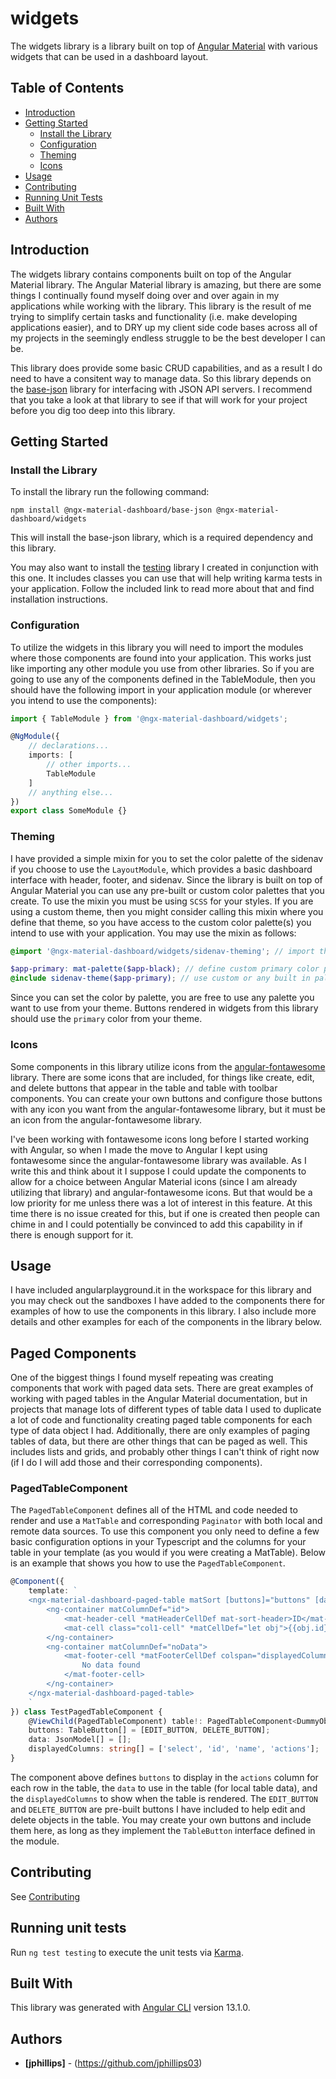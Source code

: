 # widgets

The widgets library is a library built on top of 
[Angular Material](https://material.angular.io/) with various widgets that can
be used in a dashboard layout.

## Table of Contents

* [Introduction](#introduction)
* [Getting Started](#getting-started)
    * [Install the Library](#install-the-library)
    * [Configuration](#configuration)
    * [Theming](#theming)
    * [Icons](#icons)
* [Usage](#usage)
* [Contributing](#contributing)
* [Running Unit Tests](#running-unit-tests)
* [Built With](#built-with)
* [Authors](#authors)

## Introduction

The widgets library contains components built on top of the Angular Material
library. The Angular Material library is amazing, but there are some things
I continually found myself doing over and over again in my applications while
working with the library. This library is the result of me trying to simplify
certain tasks and functionality (i.e. make developing applications easier),
and to DRY up my client side code bases across all of my projects in the
seemingly endless struggle to be the best developer I can be.

This library does provide some basic CRUD capabilities, and as a result I do
need to have a consitent way to manage data. So this library depends on the
[base-json](projects/base-json) library for interfacing with JSON API servers.
I recommend that you take a look at that library to see if that will work for
your project before you dig too deep into this library.

## Getting Started

### Install the Library

To install the library run the following command:

```
npm install @ngx-material-dashboard/base-json @ngx-material-dashboard/widgets
```

This will install the base-json library, which is a required dependency and
this library.

You may also want to install the [testing](projects/testing) library I created
in conjunction with this one. It includes classes you can use that will help
writing karma tests in your application. Follow the included link to read more
about that and find installation instructions.

### Configuration

To utilize the widgets in this library you will need to import the modules where
those components are found into your application. This works just like importing
any other module you use from other libraries. So if you are going to use any of
the components defined in the TableModule, then you should have the following
import in your application module (or wherever you intend to use the components):

```typescript
import { TableModule } from '@ngx-material-dashboard/widgets';

@NgModule({
    // declarations...
    imports: [
        // other imports...
        TableModule
    ]
    // anything else...
})
export class SomeModule {}
```

### Theming

I have provided a simple mixin for you to set the color palette of the sidenav
if you choose to use the `LayoutModule`, which provides a basic dashboard
interface with header, footer, and sidenav. Since the library is built on top
of Angular Material you can use any pre-built or custom color palettes that
you create. To use the mixin you must be using `SCSS` for your styles. If you
are using a custom theme, then you might consider calling this mixin where you
define that theme, so you have access to the custom color palette(s) you intend
to use with your application. You may use the mixin as follows:

```scss
@import '@ngx-material-dashboard/widgets/sidenav-theming'; // import the mixin

$app-primary: mat-palette($app-black); // define custom primary color palette
@include sidenav-theme($app-primary); // use custom or any built in palette i.e. '$mat-blue'
```

Since you can set the color by palette, you are free to use any palette you want
to use from your theme. Buttons rendered in widgets from this library should use
the `primary` color from your theme.

### Icons

Some components in this library utilize icons from the
[angular-fontawesome](https://www.npmjs.com/package/@fortawesome/angular-fontawesome)
library. There are some icons that are included, for things like create, edit,
and delete buttons that appear in the table and table with toolbar components.
You can create your own buttons and configure those buttons with any icon you
want from the angular-fontawesome library, but it must be an icon from the
angular-fontawesome library.

I've been working with fontawesome icons long before I started working with
Angular, so when I made the move to Angular I kept using fontawesome since the
angular-fontawesome library was available. As I write this and think about it I
suppose I could update the components to allow for a choice between Angular
Material icons (since I am already utilizing that library) and
angular-fontawesome icons. But that would be a low priority for me unless there
was a lot of interest in this feature. At this time there is no issue created
for this, but if one is created then people can chime in and I could potentially
be convinced to add this capability in if there is enough support for it.

## Usage

I have included angularplayground.it in the workspace for this library and you
may check out the sandboxes I have added to the components there for examples
of how to use the components in this library. I also include more details and
other examples for each of the components in the library below.

## Paged Components

One of the biggest things I found myself repeating was creating components that
work with paged data sets. There are great examples of working with paged
tables in the Angular Material documentation, but in projects that manage lots
of different types of table data I used to duplicate a lot of code and
functionality creating paged table components for each type of data object I
had. Additionally, there are only examples of paging tables of data, but there
are other things that can be paged as well. This includes lists and grids, and
probably other things I can't think of right now (if I do I will add those and
their corresponding components).

### PagedTableComponent

The `PagedTableComponent` defines all of the HTML and code needed to render and
use a `MatTable` and corresponding `Paginator` with both local and remote data
sources. To use this component you only need to define a few basic configuration
options in your Typescript and the columns for your table in your template (as
you would if you were creating a MatTable). Below is an example that shows you
how to use the `PagedTableComponent`.

```typescript
@Component({
    template: `
    <ngx-material-dashboard-paged-table matSort [buttons]="buttons" [data]="data" [displayedColumns]="displayedColumns" class="marker-paged-table">
        <ng-container matColumnDef="id">
            <mat-header-cell *matHeaderCellDef mat-sort-header>ID</mat-header-cell>
            <mat-cell class="col1-cell" *matCellDef="let obj">{{obj.id}}</mat-cell>
        </ng-container>
        <ng-container matColumnDef="noData">
            <mat-footer-cell *matFooterCellDef colspan="displayedColumns.length" fxLayoutAlign="center center">
                No data found
            </mat-footer-cell>
        </ng-container>
    </ngx-material-dashboard-paged-table>
    `
}) class TestPagedTableComponent {
    @ViewChild(PagedTableComponent) table!: PagedTableComponent<DummyObject>;
    buttons: TableButton[] = [EDIT_BUTTON, DELETE_BUTTON];
    data: JsonModel[] = [];
    displayedColumns: string[] = ['select', 'id', 'name', 'actions'];
}
```

The component above defines `buttons` to display in the `actions` column for each
row in the table, the `data` to use in the table (for local table data), and the
`displayedColumns` to show when the table is rendered. The `EDIT_BUTTON` and
`DELETE_BUTTON` are pre-built buttons I have included to help edit and delete
objects in the table. You may create your own buttons and include them here, as
long as they implement the `TableButton` interface defined in the module.

## Contributing

See [Contributing](../../CONTRIBUTING.md)

## Running unit tests

Run `ng test testing` to execute the unit tests via
[Karma](https://karma-runner.github.io).

## Built With

This library was generated with [Angular CLI](https://github.com/angular/angular-cli)
version 13.1.0.

## Authors

* **[jphillips]** - (https://github.com/jphillips03)
